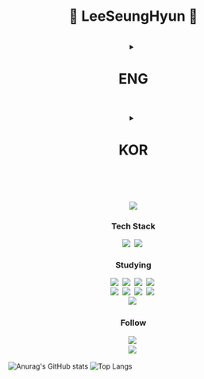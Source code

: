 <h1 align="center">🐧 LeeSeungHyun 🐧</h1> <br>

<details align="center">
 <summary align="center"><h1>ENG</h1></summary>
 <h5 align="center">Name: Lee Seung Hyun</h5>
 <h5 align="center">Age: 18 (2006 years born)</h5>
 <h5 align="center">Birthday: 08/29</h5>
 <h5 align="center">Gender: male</h5> <br>
</details> 
<br><br>

<details align="center">
 <summary align="center"><h1>KOR</h1></summary>
 <h5 align="center">이름: 이승현</h5>
 <h5 align="center">나이: 20 (2006년생)</h5>
 <h5 align="center">생일: 08/29</h5>
 <h5 align="center">성별: 남자</h5><br>
</details>
<br><br><br><br>

 <div align=center>
<a href="https://hits.seeyoufarm.com"><img src="https://hits.seeyoufarm.com/api/count/incr/badge.svg?url=https%3A%2F%2Fgithub.com%2Fleesh0829&count_bg=%230084FB&title_bg=%23000000&icon=linux.svg&icon_color=%23FFFFFF&title=Join%21&edge_flat=false"/></a>
 </div>

<h3 align="center">Tech Stack</h3>
<p align="center">
 <img src="https://img.shields.io/badge/Unity-000000?style=flat-square&logo=Unity&logoColor=white"/></a>&nbsp 
 <img src="https://img.shields.io/badge/C%23-512bd4?style=flat-square&logo=csharp&logoColor=white"/></a>&nbsp <br>
</p>

<h3 align="center">Studying</h3>
<p align="center">
 <img src="https://img.shields.io/badge/HTML-e34f26?style=flat-square&logo=HTML5&logoColor=white"/></a>&nbsp
 <img src="https://img.shields.io/badge/CSS-1572b6?style=flat-square&logo=css3&logoColor=white"/></a>&nbsp
 <img src="https://img.shields.io/badge/JavaScript-f7df1e?style=flat-square&logo=javascript&logoColor=white"/></a>&nbsp
 <img src="https://img.shields.io/badge/TypeScript-3178C6?style=flat-square&logo=TypeScript&logoColor=white"/></a>&nbsp <br>
 <img src="https://img.shields.io/badge/Node.js-339933?style=flat-square&logo=Node.js&logoColor=white"/></a>&nbsp 
 <img src="https://img.shields.io/badge/React-61DAFB?style=flat-square&logo=React&logoColor=white"/></a>&nbsp 
 <img src="https://img.shields.io/badge/NestJS-E0234E?style=flat-square&logo=NestJS&logoColor=white"/></a>&nbsp 
 <img src="https://img.shields.io/badge/Next.JS-000000?style=flat-square&logo=Next.JS&logoColor=white"/></a>&nbsp <br>
 <img src="https://img.shields.io/badge/Linux-fcc624?style=flat-square&logo=linux&logoColor=white"/></a>&nbsp
</p>

<h3 align="center">Follow</h3>
<p align="center">
 <a href="https://humdrum-sphere-41a.notion.site/Our-Colony-725f3a7abed649c5bc3e1d91047f2e19?pvs=4"><img src="https://img.shields.io/badge/My Portfolio-0288D1?style=flat-square&logo=gitbook&logoColor=white&link=https://humdrum-sphere-41a.notion.site/Our-Colony-725f3a7abed649c5bc3e1d91047f2e19?pvs=4"/></a>&nbsp <br>
 <img src="https://img.shields.io/badge/ee2hi@naver.com-03775a?style=flat-square&logo=gmail&logoColor=white"/></a>&nbsp 
</p>

 ![Anurag's GitHub stats](https://github-readme-stats.vercel.app/api?username=leesh0829&theme=vision-friendly-dark&show_icons=true)
 ![Top Langs](https://github-readme-stats.vercel.app/api/top-langs/?username=leesh0829&layout=compact&theme=vision-friendly-dark)
